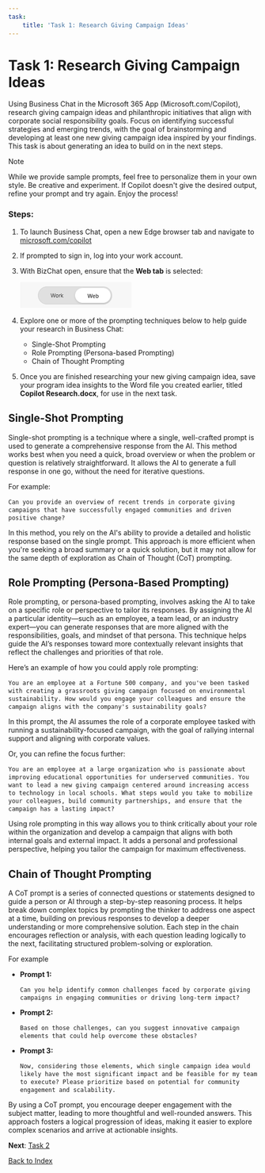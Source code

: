 ```yaml
---
task:
    title: 'Task 1: Research Giving Campaign Ideas'
---
```


# Task 1: Research Giving Campaign Ideas

Using Business Chat in the Microsoft 365 App (Microsoft.com/Copilot), research giving campaign ideas and philanthropic initiatives that align with corporate social responsibility goals. Focus on identifying successful strategies and emerging trends, with the goal of brainstorming and developing at least one new giving campaign idea inspired by your findings. This task is about generating an idea to build on in the next steps.

> [!NOTE] 
> While we provide sample prompts, feel free to personalize them in your own style. Be creative and experiment. If Copilot doesn't give the desired output, refine your prompt and try again. Enjoy the process!

### Steps:

1. To launch Business Chat, open a new Edge browser tab and navigate to [microsoft.com/copilot](https://Microsoft.com/copilot)

2. If prompted to sign in, log into your work account.

3. With BizChat open, ensure that the **Web tab** is selected:

    ![Screenshot showing web tab in bizchat.](../Labs/Media/web-tab.png)
    
4. Explore one or more of the prompting techniques below to help guide your research in Business Chat:

    - Single-Shot Prompting
    - Role Prompting (Persona-based Prompting)
    - Chain of Thought Prompting

5. Once you are finished researching your new giving campaign idea, save your program idea insights to the Word file you created earlier, titled **Copilot Research.docx**, for use in the next task.

## Single-Shot Prompting 

Single-shot prompting is a technique where a single, well-crafted prompt is used to generate a comprehensive response from the AI. This method works best when you need a quick, broad overview or when the problem or question is relatively straightforward. It allows the AI to generate a full response in one go, without the need for iterative questions.

For example:

```text
Can you provide an overview of recent trends in corporate giving campaigns that have successfully engaged communities and driven positive change?
```
In this method, you rely on the AI's ability to provide a detailed and holistic response based on the single prompt. This approach is more efficient when you're seeking a broad summary or a quick solution, but it may not allow for the same depth of exploration as Chain of Thought (CoT) prompting.

## Role Prompting (Persona-Based Prompting)

Role prompting, or persona-based prompting, involves asking the AI to take on a specific role or perspective to tailor its responses. By assigning the AI a particular identity—such as an employee, a team lead, or an industry expert—you can generate responses that are more aligned with the responsibilities, goals, and mindset of that persona. This technique helps guide the AI’s responses toward more contextually relevant insights that reflect the challenges and priorities of that role.

Here’s an example of how you could apply role prompting:

```text
You are an employee at a Fortune 500 company, and you've been tasked with creating a grassroots giving campaign focused on environmental sustainability. How would you engage your colleagues and ensure the campaign aligns with the company's sustainability goals?
```

In this prompt, the AI assumes the role of a corporate employee tasked with running a sustainability-focused campaign, with the goal of rallying internal support and aligning with corporate values.

Or, you can refine the focus further:

```text
You are an employee at a large organization who is passionate about improving educational opportunities for underserved communities. You want to lead a new giving campaign centered around increasing access to technology in local schools. What steps would you take to mobilize your colleagues, build community partnerships, and ensure that the campaign has a lasting impact?
```

Using role prompting in this way allows you to think critically about your role within the organization and develop a campaign that aligns with both internal goals and external impact. It adds a personal and professional perspective, helping you tailor the campaign for maximum effectiveness.

## Chain of Thought Prompting

A CoT prompt is a series of connected questions or statements designed to guide a person or AI through a step-by-step reasoning process. It helps break down complex topics by prompting the thinker to address one aspect at a time, building on previous responses to develop a deeper understanding or more comprehensive solution. Each step in the chain encourages reflection or analysis, with each question leading logically to the next, facilitating structured problem-solving or exploration.

For example

- **Prompt 1:** 
    ```text
    Can you help identify common challenges faced by corporate giving campaigns in engaging communities or driving long-term impact?
    ```
- **Prompt 2:** 
    ```text
    Based on those challenges, can you suggest innovative campaign elements that could help overcome these obstacles?
    ```
- **Prompt 3:** 
    ```text
    Now, considering those elements, which single campaign idea would likely have the most significant impact and be feasible for my team to execute? Please prioritize based on potential for community engagement and scalability.
    ```
By using a CoT prompt, you encourage deeper engagement with the subject matter, leading to more thoughtful and well-rounded answers. This approach fosters a logical progression of ideas, making it easier to explore complex scenarios and arrive at actionable insights.

**Next**: [Task 2](https://maquinl.github.io/CELA-Academy-Microsoft-Copilot-Experience/Instructions/Labs/Task_2_Draft_a_Program_Proposal.html)

[Back to Index](https://maquinl.github.io/CELA-Academy-Microsoft-Copilot-Experience/) 